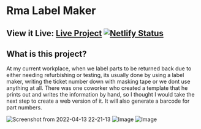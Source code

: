 # Rma Label Maker

## View it Live: [Live Project](https://www.robotobo.xyz/) [![Netlify Status](https://api.netlify.com/api/v1/badges/3ae9c055-d87f-4bb6-a6b5-3de6612a6e85/deploy-status)](https://app.netlify.com/sites/sage-caramel-60a40c/deploys)

## What is this project?
At my current workplace, when we label parts to be returned back due to either needing refurbishing or testing,
its usually done by using a label maker, writing the ticket number down with masking tape or we dont use anything at all. There was one coworker who created a template that he prints out and writes the information by hand, so I thought I would take the next step to create a web version of it. It will also generate a barcode for part numbers. 

![Screenshot from 2022-04-13 22-21-13](https://user-images.githubusercontent.com/15977276/163301833-35c75413-0001-4583-95b8-2ba954f601b1.png)
![Image](https://i.imgur.com/rllsDQw.png)
![Image](https://i.imgur.com/jEDhZqU.png)

